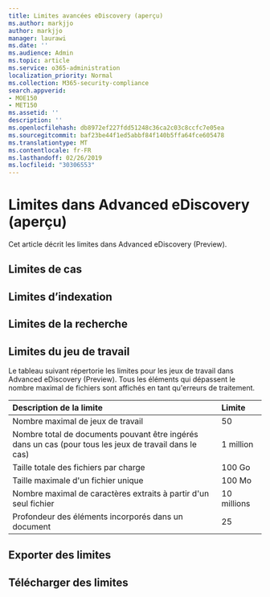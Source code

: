 ```yaml
---
title: Limites avancées eDiscovery (aperçu)
ms.author: markjjo
author: markjjo
manager: laurawi
ms.date: ''
ms.audience: Admin
ms.topic: article
ms.service: o365-administration
localization_priority: Normal
ms.collection: M365-security-compliance
search.appverid:
- MOE150
- MET150
ms.assetid: ''
description: ''
ms.openlocfilehash: db8972ef227fdd51248c36ca2c03c8ccfc7e05ea
ms.sourcegitcommit: baf23be44f1ed5abbf84f140b5ffa64fce605478
ms.translationtype: MT
ms.contentlocale: fr-FR
ms.lasthandoff: 02/26/2019
ms.locfileid: "30306553"
---
```

# <a name="limits-in-advanced-ediscovery-preview"></a>Limites dans Advanced eDiscovery (aperçu)

Cet article décrit les limites dans Advanced eDiscovery (Preview).

## <a name="case-limits"></a>Limites de cas

## <a name="indexing-limits"></a>Limites d’indexation

## <a name="search-limits"></a>Limites de la recherche

## <a name="working-set-limits"></a>Limites du jeu de travail

Le tableau suivant répertorie les limites pour les jeux de travail dans Advanced eDiscovery (Preview).  Tous les éléments qui dépassent le nombre maximal de fichiers sont affichés en tant qu'erreurs de traitement.
    
  |**Description de la limite**|**Limite**|
  |:-----|:-----|
  |Nombre maximal de jeux de travail  <br/> |50  <br/> |
  |Nombre total de documents pouvant être ingérés dans un cas (pour tous les jeux de travail dans le cas)  <br/> |1 million  <br/> |
  |Taille totale des fichiers par charge  <br/> |100 Go  <br/> |
  |Taille maximale d'un fichier unique   <br/> |100 Mo  <br/> |
  |Nombre maximal de caractères extraits à partir d'un seul fichier  <br/> |10 millions  <br/> |
  |Profondeur des éléments incorporés dans un document  <br/> |25  <br/> |
  

## <a name="export-limits"></a>Exporter des limites

## <a name="download-limits"></a>Télécharger des limites

